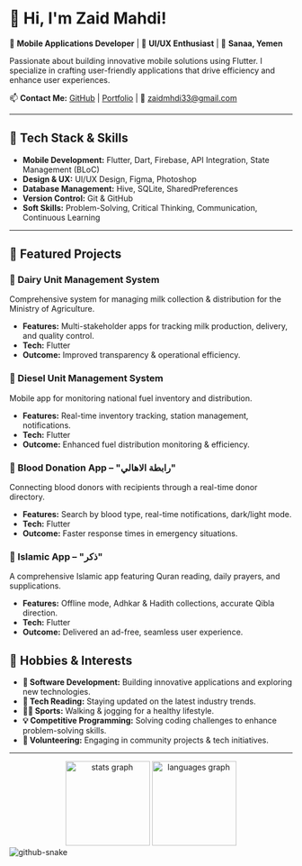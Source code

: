 # 👋 Hi, I'm Zaid Mahdi!

🚀 **Mobile Applications Developer** | 🎨 **UI/UX Enthusiast** | 📍 **Sanaa, Yemen**

Passionate about building innovative mobile solutions using Flutter. I specialize in crafting user-friendly applications that drive efficiency and enhance user experiences. 

📫 **Contact Me:**
[GitHub](https://github.com/zaidmahdidev) | [Portfolio](https://zaidmahdidev.github.io/portfolio/) | 📩 zaidmhdi33@gmail.com

---

## 🔧 Tech Stack & Skills

- **Mobile Development:** Flutter, Dart, Firebase, API Integration, State Management (BLoC)
- **Design & UX:** UI/UX Design, Figma, Photoshop
- **Database Management:** Hive, SQLite, SharedPreferences
- **Version Control:** Git & GitHub
- **Soft Skills:** Problem-Solving, Critical Thinking, Communication, Continuous Learning

---

## 🚀 Featured Projects

### **📌 Dairy Unit Management System**
Comprehensive system for managing milk collection & distribution for the Ministry of Agriculture.
- **Features:** Multi-stakeholder apps for tracking milk production, delivery, and quality control.
- **Tech:** Flutter
- **Outcome:** Improved transparency & operational efficiency.

### **📌 Diesel Unit Management System**
Mobile app for monitoring national fuel inventory and distribution.
- **Features:** Real-time inventory tracking, station management, notifications.
- **Tech:** Flutter
- **Outcome:** Enhanced fuel distribution monitoring & efficiency.

### **📌 Blood Donation App – "رابطة الاهالي"**
Connecting blood donors with recipients through a real-time donor directory.
- **Features:** Search by blood type, real-time notifications, dark/light mode.
- **Tech:** Flutter
- **Outcome:** Faster response times in emergency situations.

### **📌 Islamic App – "ذكر"**
A comprehensive Islamic app featuring Quran reading, daily prayers, and supplications.
- **Features:** Offline mode, Adhkar & Hadith collections, accurate Qibla direction.
- **Tech:** Flutter
- **Outcome:** Delivered an ad-free, seamless user experience.


## 🎯 Hobbies & Interests

- **🚀 Software Development:** Building innovative applications and exploring new technologies.
- **📖 Tech Reading:** Staying updated on the latest industry trends.
- **🏃‍♂️ Sports:** Walking & jogging for a healthy lifestyle.
- **💡 Competitive Programming:** Solving coding challenges to enhance problem-solving skills.
- **🤝 Volunteering:** Engaging in community projects & tech initiatives.

---

<div align="center">
  <img src="https://github-readme-stats.vercel.app/api?username=maurodesouza&hide_title=false&hide_rank=false&show_icons=true&include_all_commits=true&count_private=true&disable_animations=false&theme=dracula&locale=en&hide_border=false" height="150" alt="stats graph"  />
  <img src="https://github-readme-stats.vercel.app/api/top-langs?username=maurodesouza&locale=en&hide_title=false&layout=compact&card_width=320&langs_count=5&theme=dracula&hide_border=false" height="150" alt="languages graph"  />
</div>


<picture>
  <source media="(prefers-color-scheme: dark)" srcset="https://raw.githubusercontent.com/tobiasmeyhoefer/tobiasmeyhoefer/output/github-snake-dark.svg" />
  <source media="(prefers-color-scheme: light)" srcset="https://raw.githubusercontent.com/tobiasmeyhoefer/tobiasmeyhoefer/output/github-snake.svg" />
  <img alt="github-snake" src="https://raw.githubusercontent.com/tobiasmeyhoefer/tobiasmeyhoefer/output/github-snake.svg" />
</picture>
